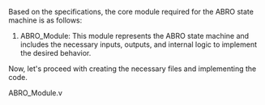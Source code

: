 Based on the specifications, the core module required for the ABRO state machine is as follows:

1. ABRO_Module: This module represents the ABRO state machine and includes the necessary inputs, outputs, and internal logic to implement the desired behavior.

Now, let's proceed with creating the necessary files and implementing the code.

ABRO_Module.v
